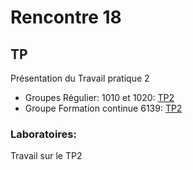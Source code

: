 # Rencontre 18

## TP
Présentation du Travail pratique 2
- Groupes Régulier: 1010 et 1020: [TP2](/tp_Regulier/tp2)
- Groupe Formation continue 6139: [TP2](/tp_FC/tp2)

### Laboratoires: 
Travail sur le TP2